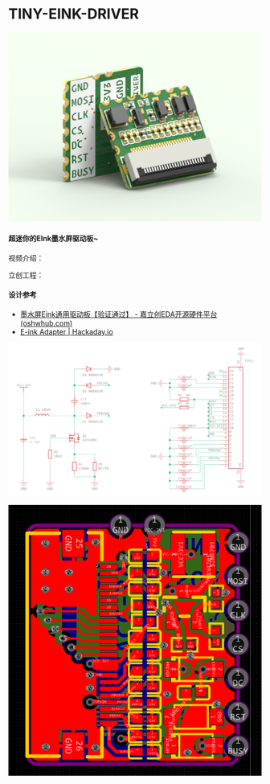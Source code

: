 # TINY-EINK-DRIVER
![](https://github.com/Forairaaaaa/TINY-EINK-DRIVER/blob/main/3.Pics/keyshot.15.4.3.png?raw=true)

#### 超迷你的EInk墨水屏驱动板~

视频介绍：

立创工程：

#### 设计参考

- [墨水屏Eink通用驱动板【验证通过】 - 嘉立创EDA开源硬件平台 (oshwhub.com)](https://oshwhub.com/ludas/mo-shui-ping-qu-dong)
- [E-ink Adapter | Hackaday.io](https://hackaday.io/project/164772-e-ink-adapter)

![](https://github.com/Forairaaaaa/TINY-EINK-DRIVER/blob/main/3.Pics/sch.jpg?raw=true)

![](https://github.com/Forairaaaaa/TINY-EINK-DRIVER/blob/main/3.Pics/pcb.png?raw=true)
